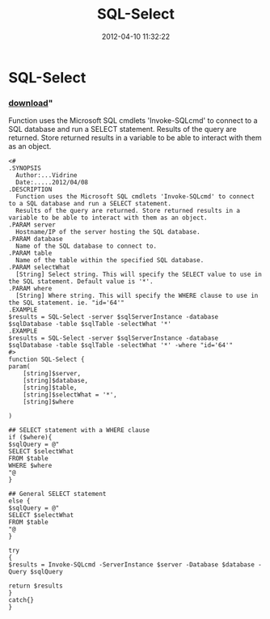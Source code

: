 ﻿---
pid:            3338
parent:         0
children:       
poster:         Vidrine
title:          SQL-Select
date:           2012-04-10 11:32:22
format:         posh
---

# SQL-Select

### [download](3338.ps1)"

Function uses the Microsoft SQL cmdlets 'Invoke-SQLcmd' to connect to a SQL database and run a SELECT statement.
Results of the query are returned. Store returned results in a variable to be able to interact with them as an object.

```posh
<#
.SYNOPSIS
  Author:...Vidrine
  Date:.....2012/04/08
.DESCRIPTION
  Function uses the Microsoft SQL cmdlets 'Invoke-SQLcmd' to connect to a SQL database and run a SELECT statement.
  Results of the query are returned. Store returned results in a variable to be able to interact with them as an object.
.PARAM server
  Hostname/IP of the server hosting the SQL database.
.PARAM database
  Name of the SQL database to connect to.
.PARAM table
  Name of the table within the specified SQL database.
.PARAM selectWhat
  [String] Select string. This will specify the SELECT value to use in the SQL statement. Default value is '*'.
.PARAM where
  [String] Where string. This will specify the WHERE clause to use in the SQL statement. ie. "id='64'"
.EXAMPLE
$results = SQL-Select -server $sqlServerInstance -database $sqlDatabase -table $sqlTable -selectWhat '*'
.EXAMPLE
$results = SQL-Select -server $sqlServerInstance -database $sqlDatabase -table $sqlTable -selectWhat '*' -where "id='64'"
#>
function SQL-Select {
param(
	[string]$server,
	[string]$database,
	[string]$table,
	[string]$selectWhat = '*',
	[string]$where
	
)

## SELECT statement with a WHERE clause
if ($where){
$sqlQuery = @"
SELECT $selectWhat 
FROM $table 
WHERE $where
"@
}

## General SELECT statement
else {
$sqlQuery = @"
SELECT $selectWhat 
FROM $table
"@
}

try
{
$results = Invoke-SQLcmd -ServerInstance $server -Database $database -Query $sqlQuery

return $results
}
catch{}
}
```

